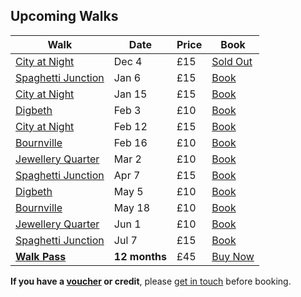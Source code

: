 ## Upcoming Walks

Walk               | Date    | Price | Book
-------------------|---------|-------|-----
[City at Night](/city-at-night)      | Dec 4   | £15   | <a href="https://ti.to/photo-school/birmingham-photo-walks" class="btn btn--primary">Sold Out</a>
[Spaghetti Junction](/spaghetti-junction) | Jan 6   | £15   | <a href="https://ti.to/photo-school/birmingham-photo-walks" class="btn btn--primary">Book</a>
[City at Night](/city-at-night)      | Jan 15   | £15   | <a href="https://ti.to/photo-school/birmingham-photo-walks" class="btn btn--primary">Book</a>
[Digbeth](/digbeth)            | Feb 3 | £10   | <a href="https://ti.to/photo-school/birmingham-photo-walks" class="btn btn--primary">Book</a>
[City at Night](/city-at-night)      | Feb 12   | £15   | <a href="https://ti.to/photo-school/birmingham-photo-walks" class="btn btn--primary">Book</a>
[Bournville](/bournville) | Feb 16 | £10   | <a href="https://ti.to/photo-school/birmingham-photo-walks" class="btn btn--primary">Book</a>
[Jewellery Quarter](/jewellery-quarter) | Mar 2 | £10   | <a href="https://ti.to/photo-school/birmingham-photo-walks" class="btn btn--primary">Book</a>
[Spaghetti Junction](/spaghetti-junction) | Apr 7   | £15   | <a href="https://ti.to/photo-school/birmingham-photo-walks" class="btn btn--primary">Book</a>
[Digbeth](/digbeth)            | May 5 | £10   | <a href="https://ti.to/photo-school/birmingham-photo-walks" class="btn btn--primary">Book</a>
[Bournville](/bournville) | May 18 | £10   | <a href="https://ti.to/photo-school/birmingham-photo-walks" class="btn btn--primary">Book</a>
[Jewellery Quarter](/jewellery-quarter) | Jun 1 | £10   | <a href="https://ti.to/photo-school/birmingham-photo-walks" class="btn btn--primary">Book</a>
[Spaghetti Junction](/spaghetti-junction) | Jul 7   | £15   | <a href="https://ti.to/photo-school/birmingham-photo-walks" class="btn btn--primary">Book</a>
[**Walk Pass**](/walks-pass)      | **12 months** | £45 | <a href="https://ti.to/photo-school/birmingham-photo-walks/with/rvgtakykxj4" class="btn btn--primary">Buy Now</a>


**If you have a [voucher](/gift-vouchers/) or credit**, please [get in touch](/contact/) before booking.